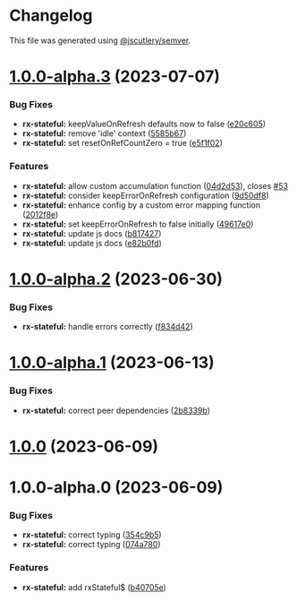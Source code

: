 # Changelog

This file was generated using [@jscutlery/semver](https://github.com/jscutlery/semver).

# [1.0.0-alpha.3](https://github.com/code-workers-io/angular-kit/compare/rx-stateful-1.0.0-alpha.2...rx-stateful-1.0.0-alpha.3) (2023-07-07)


### Bug Fixes

* **rx-stateful:** keepValueOnRefresh defaults now to false ([e20c605](https://github.com/code-workers-io/angular-kit/commit/e20c605ea839d6cf1b7f4a87f90b55b48275c389))
* **rx-stateful:** remove 'idle' context ([5585b67](https://github.com/code-workers-io/angular-kit/commit/5585b6749d76f9311328daded33dfec8a76bd54d))
* **rx-stateful:** set resetOnRefCountZero = true ([e5f1f02](https://github.com/code-workers-io/angular-kit/commit/e5f1f02b00da446405880a9295e8dc586944a3e5))


### Features

* **rx-stateful:** allow custom accumulation function ([04d2d53](https://github.com/code-workers-io/angular-kit/commit/04d2d538dd8f34a907faa5caed7c6a715b8569f2)), closes [#53](https://github.com/code-workers-io/angular-kit/issues/53)
* **rx-stateful:** consider keepErrorOnRefresh configuration ([9d50df8](https://github.com/code-workers-io/angular-kit/commit/9d50df8a77e1e55fac93c5707197cf8149e8ef3a))
* **rx-stateful:** enhance config by a custom error mapping function ([2012f8e](https://github.com/code-workers-io/angular-kit/commit/2012f8eaf99c98efb4bfb08aa5f64cbc7493e2bb))
* **rx-stateful:** set keepErrorOnRefresh to false initially ([49617e0](https://github.com/code-workers-io/angular-kit/commit/49617e0ac14d3a82cd219988966f9671a62f4f5d))
* **rx-stateful:** update js docs ([b817427](https://github.com/code-workers-io/angular-kit/commit/b817427b666b2e85f46fb928ecc5ba4c5cb5fbe7))
* **rx-stateful:** update js docs ([e82b0fd](https://github.com/code-workers-io/angular-kit/commit/e82b0fdd6a3a51cd44c96e27f7cb8d1941e83b6b))



# [1.0.0-alpha.2](https://github.com/code-workers-io/angular-kit/compare/rx-stateful-1.0.0-alpha.1...rx-stateful-1.0.0-alpha.2) (2023-06-30)


### Bug Fixes

* **rx-stateful:** handle errors correctly ([f834d42](https://github.com/code-workers-io/angular-kit/commit/f834d42ca9c8897d97cd8bf3569169103c95223b))



# [1.0.0-alpha.1](https://github.com/code-workers-io/angular-kit/compare/rx-stateful-1.0.0-alpha.0...rx-stateful-1.0.0-alpha.1) (2023-06-13)


### Bug Fixes

* **rx-stateful:** correct peer dependencies ([2b8339b](https://github.com/code-workers-io/angular-kit/commit/2b8339b081c21aeff0af5d31e147a13f9d5a3416))



# [1.0.0](https://github.com/code-workers-io/angular-kit/compare/rx-stateful-1.0.0-alpha.0...rx-stateful-1.0.0) (2023-06-09)



# 1.0.0-alpha.0 (2023-06-09)


### Bug Fixes

* **rx-stateful:** correct typing ([354c9b5](https://github.com/code-workers-io/angular-kit/commit/354c9b5a82ad68cf130897c2607e80a1a0bff434))
* **rx-stateful:** correct typing ([074a780](https://github.com/code-workers-io/angular-kit/commit/074a78082538192724e685bca597bb2d542143c9))


### Features

* **rx-stateful:** add rxStateful$ ([b40705e](https://github.com/code-workers-io/angular-kit/commit/b40705ed25ebf3cbfdad5a426726834338852228))
